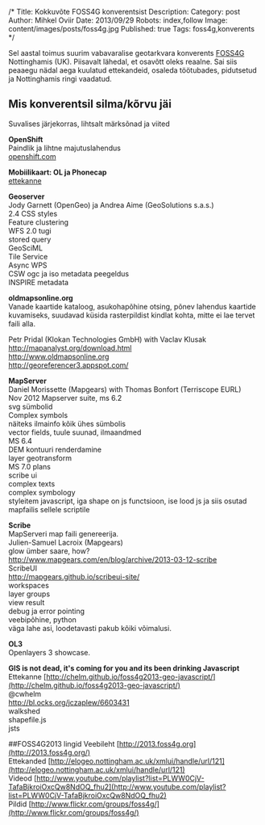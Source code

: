 /*
Title: Kokkuvõte FOSS4G konverentsist
Description:
Category: post
Author: Mihkel Oviir
Date: 2013/09/29
Robots: index,follow
Image: content/images/posts/foss4g.jpg
Published: true
Tags: foss4g,konverents
*/

Sel aastal toimus suurim vabavaralise geotarkvara konverents [FOSS4G](http://foss4g.org/ "FOSS4G") Nottinghamis (UK).
Piisavalt lähedal, et osavõtt oleks reaalne.
Sai siis peaaegu nädal aega kuulatud ettekandeid, osaleda töötubades, pidutsetud ja Nottinghamis ringi vaadatud.

<!--excerpt-->

## Mis konverentsil silma/kõrvu jäi

Suvalises järjekorras, lihtsalt märksõnad ja viited

**OpenShift**  
Paindlik ja lihtne majutuslahendus  
[openshift.com](https://www.openshift.com/)

**Mobiilikaart: OL ja Phonecap**  
[ettekanne](http://pgiraud.github.io/foss4g2013_mobile/#/)

**Geoserver**  
Jody Garnett (OpenGeo) ja Andrea Aime (GeoSolutions s.a.s.)  
2.4 CSS styles  
Feature clustering  
WFS 2.0 tugi  
stored query  
GeoSciML  
Tile Service  
Async WPS  
CSW ogc ja iso metadata peegeldus  
INSPIRE metadata

**oldmapsonline.org**  
Vanade kaartide kataloog, asukohapõhine otsing, põnev lahendus kaartide kuvamiseks, suudavad küsida rasterpildist kindlat kohta, mitte ei lae tervet faili alla.

Petr Pridal (Klokan Technologies GmbH) with Vaclav Klusak  
http://mapanalyst.org/download.html  
http://www.oldmapsonline.org  
http://georeferencer3.appspot.com/

**MapServer**  
Daniel Morissette (Mapgears) with Thomas Bonfort (Terriscope EURL)  
Nov 2012 Mapserver suite, ms 6.2  
svg sümbolid  
Complex symbols  
näiteks ilmainfo kõik ühes sümbolis  
vector fields, tuule suunad, ilmaandmed  
MS 6.4  
DEM kontuuri renderdamine  
layer geotransform  
MS 7.0 plans  
scribe ui  
complex texts  
complex symbology  
styleitem javascript, iga shape on js functsioon, ise lood js ja siis osutad mapfailis sellele scriptile

**Scribe**  
MapServeri map faili genereerija.  
Julien-Samuel Lacroix (Mapgears)  
glow ümber saare, how?  
http://www.mapgears.com/en/blog/archive/2013-03-12-scribe  
ScribeUI  
http://mapgears.github.io/scribeui-site/  
workspaces  
layer groups  
view result  
debug ja error pointing  
veebipõhine, python  
väga lahe asi, loodetavasti pakub kõiki võimalusi.

**OL3**  
Openlayers 3 showcase.

**GIS is not dead, it's coming for you and its been drinking Javascript**  
Ettekanne [http://chelm.github.io/foss4g2013-geo-javascript/](http://chelm.github.io/foss4g2013-geo-javascript/)  
@cwhelm  
http://bl.ocks.org/jczaplew/6603431  
walkshed  
shapefile.js  
jsts

##FOSS4G2013 lingid
Veebileht [http://2013.foss4g.org](http://2013.foss4g.org/)  
Ettekanded [http://elogeo.nottingham.ac.uk/xmlui/handle/url/121](http://elogeo.nottingham.ac.uk/xmlui/handle/url/121)  
Videod [http://www.youtube.com/playlist?list=PLWW0CjV-TafaBjkroiOxcQw8NdOQ_fhu2](http://www.youtube.com/playlist?list=PLWW0CjV-TafaBjkroiOxcQw8NdOQ_fhu2)  
Pildid [http://www.flickr.com/groups/foss4g/](http://www.flickr.com/groups/foss4g/)  


